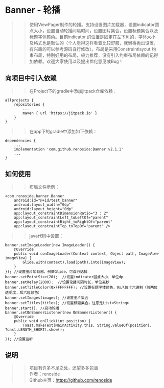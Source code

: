 # Banner - 轮播
>> 使用ViewPager制作的轮播。支持设置图片加载器，设置indicator圆点大小，设置自动轮播间隔时间，设置图片集合，设置标题集合以及标题字体颜色。目前indicator
的位置是固定在左下角的，字体大小及格式也是默认的（个人觉得这样看着比较舒服，就懒得抛出设置，有兴趣的可以参考源码自行修改）。布局是采用Constraintlayout
约束布局，特别好用的布局，极力推荐，没有引入约束布局依赖的记得加依赖。欢迎大家使用以及提出优化意见或Bug！
## 向项目中引入依赖
>> 在Project下的gradle中添加jitpack仓库依赖：
```
allprojects {
    repositories {
        ...
        maven { url 'https://jitpack.io' }
    }
}
```
>> 在app下的gradle中添加如下依赖：
```
dependencies {
    ...
    implementation 'com.github.renoside:Banner:v2.1.1'
    ...
}
```
## 如何使用
>> 布局文件示例：
```
<com.renoside.banner.Banner
    android:id="@+id/test_banner"
    android:layout_width="0dp"
    android:layout_height="0dp"
    app:layout_constraintDimensionRatio="3 : 2"
    app:layout_constraintLeft_toLeftOf="parent"
    app:layout_constraintRight_toRightOf="parent"
    app:layout_constraintTop_toTopOf="parent" />
```
>> java代码中设置：
```
banner.setImageLoader(new ImageLoader() {
    @Override
    public void conImageLoader(Context context, Object path, ImageView imageView) {
        Glide.with(context).load(path).into(imageView);
    }
}); //设置图片加载器，例举Glide，可自行选择
banner.setPointSize(20);  //设置indicator圆点大小，单位dp
banner.setRelay(2000);  //设置轮播间隔时长，单位毫秒
banner.setTitleColor(0xFFFFFFFF); //设置标题字体颜色，0x八位十六进制（前两位透明度，后六位颜色）
banner.setImages(images); //设置图片集合
banner.setTitles(titles); //设置标题集合，注意是List<String>
banner.start(); //启动轮播
banner.setOnBannerListener(new OnBannerListener() {
    @Override
    public void onClick(int position) {
        Toast.makeText(MainActivity.this, String.valueOf(position), Toast.LENGTH_SHORT).show();
    }
}); //设置监听
```
## 说明
>> 项目有许多不足之处，还望多多包涵           
>> 作者：renoside     
>> Github主页：https://github.com/renoside          
